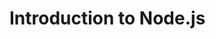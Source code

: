# Introduction to Node.js

<!-- ls - atvaizduoja visus folderio failus -->
<!-- cd - pereina i kita folderi -->
<!-- cd .. - grizta per viena folderi atgal -->

<!-- git clone "repozitorijos_link" -  -->

<!-- 'git add *' arba 'git add .' - prideda failus i git lokalia sistema -->
<!-- 'git commit -m "comment" - turi atspindeti kas buvo pakeista, prideda, isimta ir t.t. - kas pasikeis, kai pridesim pridetus failus -->
<!-- 'git push' - isstumia lokalius pakeitimus i GitHub sistema -->
<!-- git push - isstumiam lokalius pakeitimus i GitHub sistema -->
<!-- git pull - istraukia pakeitimus is GitHub sistemos i lokalia sistema -->

<!-- node index.js - paleidzia faila -->
<!-- gitingnore - failas kuriame aprasomi failai kuriuos reikia ignoruoti keliant -->
<!-- npm install - suraso modulius (dependencies) is package.json failo -->
<!-- npm start - paleidzia aplikacija, kuria irasome package.json scripts {}-->
<!-- nodemon - modulis tikrinantis pasikeitimus ir atnaujinantis serveri (npm install nodemon) -->
<!-- npm run dev - po nodemon irasymo padaro automatini serverio atnaujinima -->
<!-- nepamirsti kuriant nauja projekta isidiegti package.json(npm init), express, cors, nodemon -->
<!-- :firstLetter - pavyzdys dinaminio route. Ji galima istraukti naudojant is req.params (pvz: const { firstLetter }) -->
